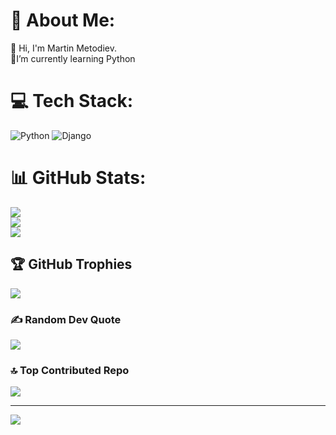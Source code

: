 # 💫 About Me:
👋 Hi, I'm Martin Metodiev.<br>🌱I’m currently learning Python<br>

# 💻 Tech Stack:
![Python](https://img.shields.io/badge/python-3670A0?style=for-the-badge&logo=python&logoColor=ffdd54) ![Django](https://img.shields.io/badge/django-%23092E20.svg?style=for-the-badge&logo=django&logoColor=white)
# 📊 GitHub Stats:
![](https://github-readme-stats.vercel.app/api?username=MMetodiev01&theme=dracula&hide_border=false&include_all_commits=true&count_private=false)<br/>
![](https://github-readme-streak-stats.herokuapp.com/?user=MMetodiev01&theme=dracula&hide_border=false)<br/>
![](https://github-readme-stats.vercel.app/api/top-langs/?username=MMetodiev01&theme=dracula&hide_border=false&include_all_commits=true&count_private=false&layout=compact)

## 🏆 GitHub Trophies
![](https://github-profile-trophy.vercel.app/?username=MMetodiev01&theme=darkhub&no-frame=false&no-bg=true&margin-w=4)

### ✍️ Random Dev Quote
![](https://quotes-github-readme.vercel.app/api?type=horizontal&theme=dark)

### 🔝 Top Contributed Repo
![](https://github-contributor-stats.vercel.app/api?username=MMetodiev01&limit=5&theme=dracula&combine_all_yearly_contributions=true)

---
[![](https://visitcount.itsvg.in/api?id=MMetodiev01&icon=0&color=1)](https://visitcount.itsvg.in)

<!-- Proudly created with GPRM ( https://gprm.itsvg.in ) -->
